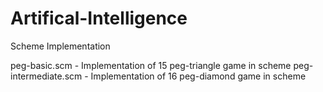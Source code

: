 # Artifical-Intelligence
Scheme Implementation

peg-basic.scm - Implementation of 15 peg-triangle game in scheme
peg-intermediate.scm - Implementation of 16 peg-diamond game in scheme
